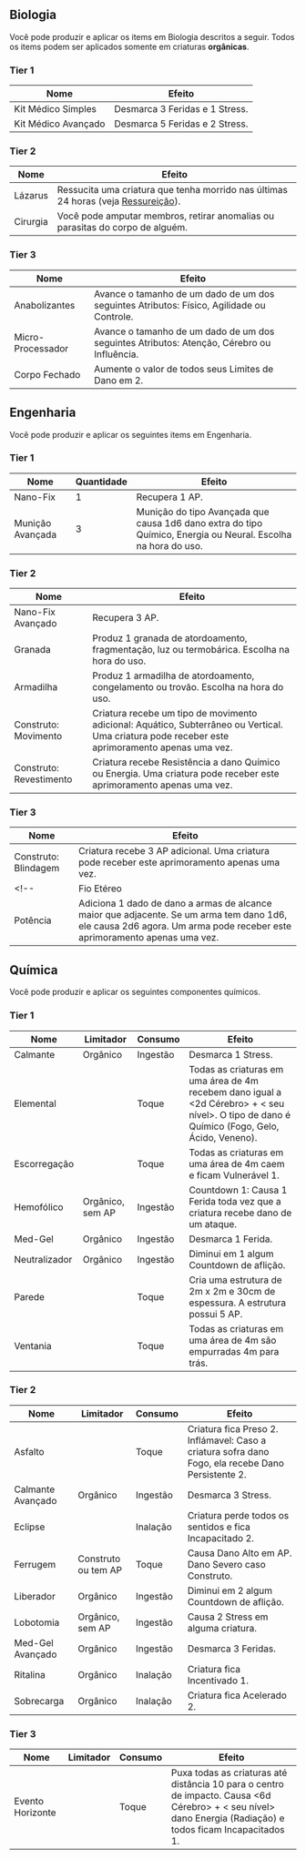## Biologia

Você pode produzir e aplicar os items em Biologia descritos a seguir. Todos os items podem ser aplicados somente em criaturas **orgânicas**.

### Tier 1

| Nome                | Efeito                         |
| ------------------- | ------------------------------ |
| Kit Médico Simples  | Desmarca 3 Feridas e 1 Stress. |
| Kit Médico Avançado | Desmarca 5 Feridas e 2 Stress. |

### Tier 2

| Nome     | Efeito                                                                                                                     |
| -------- | -------------------------------------------------------------------------------------------------------------------------- |
| Lázarus  | Ressucita uma criatura que tenha morrido nas últimas 24 horas (veja [Ressureição](../1_core/3_game/death.md#ressureição)). |
| Cirurgia | Você pode amputar membros, retirar anomalias ou parasitas do corpo de alguém.                                              |

### Tier 3

| Nome              | Efeito                                                                                     |
| ----------------- | ------------------------------------------------------------------------------------------ |
| Anabolizantes     | Avance o tamanho de um dado de um dos seguintes Atributos: Físico, Agilidade ou Controle.  |
| Micro-Processador | Avance o tamanho de um dado de um dos seguintes Atributos: Atenção, Cérebro ou Influência. |
| Corpo Fechado     | Aumente o valor de todos seus Limites de Dano em 2.                                        |

<!-- ## Culinária

Você pode preparar as seguintes refeições e alimentos.

### Tier 1

### Tier 2

### Tier 3 -->

## Engenharia

Você pode produzir e aplicar os seguintes items em Engenharia.

### Tier 1

| Nome             | Quantidade | Efeito                                                                                                        |
| ---------------- | ---------- | ------------------------------------------------------------------------------------------------------------- |
| Nano-Fix         | 1          | Recupera 1 AP.                                                                                                |
| Munição Avançada | 3          | Munição do tipo Avançada que causa 1d6 dano extra do tipo Químico, Energia ou Neural. Escolha na hora do uso. |

### Tier 2

| Nome                    | Efeito                                                                                                                                          |
| ----------------------- | ----------------------------------------------------------------------------------------------------------------------------------------------- |
| Nano-Fix Avançado       | Recupera 3 AP.                                                                                                                                  |
| Granada                 | Produz 1 granada de atordoamento, fragmentação, luz ou termobárica. Escolha na hora do uso.                                                     |
| Armadilha               | Produz 1 armadilha de atordoamento, congelamento ou trovão. Escolha na hora do uso.                                                             |
| Construto: Movimento    | Criatura recebe um tipo de movimento adicional: Aquático, Subterrâneo ou Vertical. Uma criatura pode receber este aprimoramento apenas uma vez. |
| Construto: Revestimento | Criatura recebe Resistência a dano Químico ou Energia. Uma criatura pode receber este aprimoramento apenas uma vez.                             |

### Tier 3

| Nome                 | Efeito                                                                                                                                                                |
| -------------------- | --------------------------------------------------------------------------------------------------------------------------------------------------------------------- |
| Construto: Blindagem | Criatura recebe 3 AP adicional. Uma criatura pode receber este aprimoramento apenas uma vez.                                                                          |
<!-- | Fio Etéreo           | Adiciona 1 dado de dano a armas de alcance adjacente. Se um arma tem dano 1d6, ele causa 2d6 agora. Um arma pode receber este aprimoramento apenas uma vez.           |
| Potência             | Adiciona 1 dado de dano a armas de alcance maior que adjacente. Se um arma tem dano 1d6, ele causa 2d6 agora. Um arma pode receber este aprimoramento apenas uma vez. | -->

## Química

Você pode produzir e aplicar os seguintes componentes químicos.

### Tier 1

| Nome          | Limitador        | Consumo  | Efeito                                                                                                                                                 |
| ------------- | ---------------- | -------- | ------------------------------------------------------------------------------------------------------------------------------------------------------ |
| Calmante      | Orgânico         | Ingestão | Desmarca 1 Stress.                                                                                                                                     |
| Elemental     |                  | Toque    | Todas as criaturas em uma área de 4m recebem dano igual a <2d Cérebro> + < seu nível>. O tipo de dano é Químico (Fogo, Gelo, Ácido, Veneno). |
| Escorregação  |                  | Toque    | Todas as criaturas em uma área de 4m caem e ficam Vulnerável 1.                                                                    |
| Hemofólico    | Orgânico, sem AP | Ingestão | Countdown 1: Causa 1 Ferida toda vez que a criatura recebe dano de um ataque.                                                         |
| Med-Gel       | Orgânico         | Ingestão | Desmarca 1 Ferida.                                                                                                                                     |
| Neutralizador | Orgânico         | Ingestão | Diminui em 1 algum Countdown de aflição.                                                                                                               |
| Parede        |                  | Toque    | Cria uma estrutura de 2m x 2m e 30cm de espessura. A estrutura possui 5 AP.                                                                            |
| Ventania      |                  | Toque    | Todas as criaturas em uma área de 4m são empurradas 4m para trás.                                                                     |

### Tier 2

| Nome              | Limitador           | Consumo  | Efeito                                                                                                       |
| ----------------- | ------------------- | -------- | ------------------------------------------------------------------------------------------------------------ |
| Asfalto           |                     | Toque    | Criatura fica Preso 2. Inflámavel: Caso a criatura sofra dano Fogo, ela recebe Dano Persistente 2. |
| Calmante Avançado | Orgânico            | Ingestão | Desmarca 3 Stress.                                                                                           |
| Eclipse           |                     | Inalação | Criatura perde todos os sentidos e fica Incapacitado 2.                                    |
| Ferrugem          | Construto ou tem AP | Toque    | Causa Dano Alto em AP. Dano Severo caso Construto.                                          |
| Liberador         | Orgânico            | Ingestão | Diminui em 2 algum Countdown de aflição.                                                                     |
| Lobotomia         | Orgânico, sem AP    | Ingestão | Causa 2 Stress em alguma criatura.                                                      |
| Med-Gel Avançado  | Orgânico            | Ingestão | Desmarca 3 Feridas.                                                                                          |
| Ritalina          | Orgânico            | Inalação | Criatura fica Incentivado 1.                                                                                 |
| Sobrecarga        | Orgânico            | Inalação | Criatura fica Acelerado 2.                                                                                   |

### Tier 3

| Nome             | Limitador | Consumo | Efeito                                                                                                                                                         |
| ---------------- | --------- | ------- | -------------------------------------------------------------------------------------------------------------------------------------------------------------- |
| Evento Horizonte |           | Toque   | Puxa todas as criaturas até distância 10 para o centro de impacto. Causa <6d Cérebro> + < seu nível> dano Energia (Radiação) e todos ficam Incapacitados 1. |

